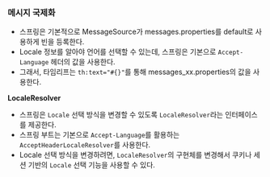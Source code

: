 ### 메시지 국제화
- 스프링은 기본적으로 MessageSource가 messages.properties를 default로 사용하게 빈을 등록한다.
- Locale 정보를 알아야 언어를 선택할 수 있는데, 스프링은 기본으로 `Accept-Language` 헤더의 값을 사용한다.
- 그래서, 타임리프는 `th:text="#{}"`를 통해 messages_xx.properties의 값을 사용한다.

**LocaleResolver**
- 스프링은 `Locale` 선택 방식을 변경할 수 있도록 `LocaleResolver`라는 인터페이스를 제공한다.
- 스프링 부트는 기본으로 `Accept-Language`를 활용하는 `AcceptHeaderLocaleResolver`를 사용한다.
- Locale 선택 방식을 변경하려면, `LocaleResolver`의 구현체를 변경해서 쿠키나 세션 기반의 `Locale` 선택 기능을 사용할 수 있다.

